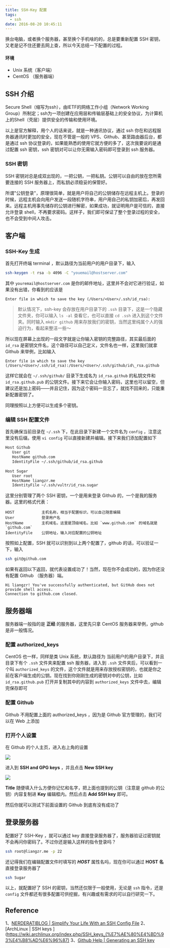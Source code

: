 ```yaml
---
title: SSH-Key 配置
tags:
  - ssh
date: 2016-08-20 10:45:11
---
```


换台电脑，或者换个服务器，甚至换个手机啥的的，总是要重新配置 SSH 密钥，又老是记不住还要去网上查，所以今天总结一下配置的过程。

#### 环境

- Unix 系统（客户端）
- CentOS （服务器端）

<!-- more -->

## SSH 介绍

Secure Shell（缩写为ssh），由IETF的网络工作小组（Network Working Group）所制定；ssh为一项创建在应用层和传输层基础上的安全协议，为计算机上的Shell（壳层）提供安全的传输和使用环境。

以上是官方解释，用个人的话来说，就是一种通讯协议，通过 ssh 你在和远程服务器通讯时更加的安全，现在不管是一般的 VPS、Github、甚至路由器后台，都是通过 ssh 协议登录的，如果能熟悉的使用它就方便的多了，这次我要说的是通过配置 ssh 密钥，ssh 密钥对可以让你无需输入密码即可登录到 ssh 服务器。

### SSH 密钥

SSH 密钥对总是成双出现的，一把公钥，一把私钥。公钥可以自由的放在您所需要连接的 SSH 服务器上，而私钥必须稳妥的保管好。

所谓"公钥登录"，原理很简单，就是用户将自己的公钥储存在远程主机上。登录的时候，远程主机会向用户发送一段随机字符串，用户用自己的私钥加密后，再发回来。远程主机用事先储存的公钥进行解密，如果成功，就证明用户是可信的，直接允许登录 shell，不再要求密码。这样子，我们即可保证了整个登录过程的安全，也不会受到中间人攻击。

## 客户端

### SSH-Key 生成

首先打开终端 terminal ，默认路径为当前用户的用户目录下，输入

```sh
ssh-keygen -t rsa -b 4096 -C "youemail@hostserver.com"
```

其中 `youremail@hostserver.com` 是你的邮件地址，这里并不会对它进行验证，如果没有出错，你看到的应该是

```console
Enter file in which to save the key (/Users/<User>/.ssh/id_rsa):
```

>默认情况下，ssh-key 会存放在用户目录下的 `.ssh` 目录下，这是一个隐藏文件夹，你可以输入 `ls -al` 查看它，也可以直接 `cd .ssh` 进入到这个文件夹。同时输入 `mkdir github` 用来存放我们的密钥，当然这里纯属个人的强迫行为，看起来整洁一些～

所以现在屏幕上出现的一段文字就是让你输入密钥的完整路径，其实最后面的 `id_rsa` 是密钥文件名，这个路径可以自己定义，文件名也一样，这里我们就拿 Github 来举例，比如输入

```console
Enter file in which to save the key (/Users/<User>/.ssh/id_rsa):/Users/<User>/.ssh/github/id\_rsa.github
```

这样它就会在 `~/.ssh/github/` 目录下生成名为 `id_rsa.github` 的私钥文件和 `id_rsa.github.pub` 的公钥文件。接下来它会让你输入密码，这里也可以留空，但建议还是加上密码——并且记住，因为这个密码一旦忘了，就找不回来的，只能重新配置密钥了。

同理按照以上方便可以生成多个密钥。

### 编辑 SSH 配置文件

首先确保当前目录在 `~/.ssh` 下，在此目录下新建一个文件名为 `config` ，注意这里没有后缀。使用 `vi config` 可以直接新建并编辑。接下来我们添加配置如下

```sh
Host Github
   User git
   HostName github.com
   IdentityFile ~/.ssh/github/id_rsa.github
   
Host Sugar
   User root
   HostName liangzr.me
   IdentityFile ~/.ssh/vultr/id_rsa.sugar
```

这里分别管理了两个 SSH 密钥，一个是用来登录 Github 的，一个是我的服务器。这里的格式代表：

```console
HOST 			主机名称，相当于配置标识，可以自己随意编辑
User 			登录用户名
HostName		主机域名，这里是顶级域名，比如 `www.github.com` 的域名就是 `github.com` 
IdentityFile	公钥地址，输入对应配置的公钥地址
```

按照如上配置，SSH 就可以识别到以上两个配置了，github 的话，可以验证一下，输入

```sh
ssh git@github.com
```

如果有返回以下返回，就代表设置成功了！当然，现在你不会成功的，因为你还没有配置 Github （服务器）端。

```console
Hi liangzr! You've successfully authenticated, but GitHub does not provide shell access.
Connection to github.com closed.
```

## 服务器端

服务器端一般指的是 **正经** 的服务器，这里先只拿 CentOS 服务器来举例，github 是非一般情况。

### 配置 authorized_keys

CentOS 也一样，同样是类 Unix 系统，默认路径为 当前用户的用户目录下，并且目录下有个 `.ssh` 文件夹来配置 ssh 服务器，进入到 `.ssh` 文件夹后，可以看到一个叫 `authorized_keys` 的文件，这个文件就是用来存放授权密钥的，也就是你之前在客户端生成的公钥。现在找到你刚刚生成的密钥对中的公钥，比如 `id_rsa.github.pub` 打开并复制其中的内容到 `authorized_keys` 文件中去，编辑完保存即可

### 配置 Github 

Github 不用配置上面的 authorized_keys ，因为是 Github 官方管理的，我们可以在 Web 上添加

### 打开个人设置

在 Github 的个人主页，进入右上角的设置

![](http://7xq464.com1.z0.glb.clouddn.com/github1.jpeg)

进入到 **SSH and GPG keys** ，并且点击 **New SSH key** 

![](http://7xq464.com1.z0.glb.clouddn.com/github2.jpeg)

**Title** 随便填入什么方便你记忆和名字，把上面也提到的公钥（注意是 github 的公钥）内容复制进 **Key** 编辑框内。然后点击 **Add SSH key** 即可。

然后你就可以测试下前面设置的 Github 到底有没有成功了

## 登录服务器

配置好了 SSH-Key ，就可以通过 key 直接登录服务器了，服务器验证过密钥就不会再问你密码了。不过你还是输入这样的指令登录吗？

```sh
ssh root@liangzr.me -p 22
```

还记得我们在编辑配置文件时填写的 ***HOST*** 属性名吗，现在你可以通过 **HOST 名** 直接登录服务器了

```sh
ssh Sugar
```

以上，就配置好了 SSH 的密钥，当然还仅限于一般使用，无论是 `ssh` 指令，还是 `config` 文件都还有很多配置可供挖掘，有兴趣或有需求的可以自行研究一下。

## Reference
1、[NERDERATIBLOG | Simplify Your Life With an SSH Config File](http://nerderati.com/2011/03/17/simplify-your-life-with-an-ssh-config-file/)
2、[ArchLinux | SSH keys ](https://wiki.archlinux.org/index.php/SSH_keys_(%E7%AE%80%E4%BD%93%E4%B8%AD%E6%96%87)
3、[Github Help | Generating an SSH key](https://help.github.com/articles/generating-an-ssh-key/)



